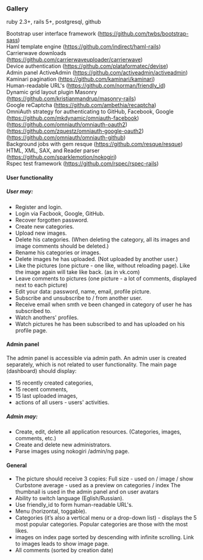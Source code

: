 <h3>Gallery</h3>

ruby 2.3+, rails 5+, postgresql, github

Bootstrap user interface framework (https://github.com/twbs/bootstrap-sass)<br />
Haml template engine (https://github.com/indirect/haml-rails)<br />
Carrierwave downloads (https://github.com/carrierwaveuploader/carrierwave)<br />
Device authentication (https://github.com/plataformatec/devise)<br />
Admin panel ActiveAdmin (https://github.com/activeadmin/activeadmin)<br />
Kaminari pagination (https://github.com/kaminari/kaminari)<br />
Human-readable URL's (https://github.com/norman/friendly_id)<br />
Dynamic grid layout plugin Masonry (https://github.com/kristianmandrup/masonry-rails)<br />
Google reCaptcha (https://github.com/ambethia/recaptcha)<br />
OmniAuth strategy for authenticating to GitHub, Facebook, Google<br />
 (https://github.com/mkdynamic/omniauth-facebook)<br />
 (https://github.com/omniauth/omniauth-oauth2)<br />
 (https://github.com/zquestz/omniauth-google-oauth2)<br />
 (https://github.com/omniauth/omniauth-github)<br />
Background jobs with gem resque (https://github.com/resque/resque)<br />
HTML, XML, SAX, and Reader parser (https://github.com/sparklemotion/nokogiri)<br />
Rspec test framework (https://github.com/rspec/rspec-rails)<br />

<h4>User functionality</h4>

<h5>User may:</h5>

 - Register and login.
 - Login via Facbook, Google, GitHub.
 - Recover forgotten password.
 - Create new categories.
 - Upload new images.
 - Delete his categories. (When deleting the category, all its images and image comments should be deleted.)
 - Rename his categories or images.
 - Delete images he has uploaded. (Not uploaded by another user.)
 - Like the pictures (one picture - one like, without reloading page). Like the image again will take like back. (as in vk.com)
 - Leave comments to pictures (one picture - a lot of comments, displayed next to each picture)
 - Edit your data: password, name, email, profile picture.
 - Subscribe and unsubscribe to / from another user.
 - Receive email when smth ve been changed in category of user he has subscribed to.
 - Watch anothers' profiles.
 - Watch pictures he has been subscribed to and has uploaded on his profile page.

<h4>Admin panel</h4>

 The admin panel is accessible via admin path. An admin user is created separately, which is not related to user functionality. The main page (dashboard) should display:
 - 15 recently created categories,
 - 15 recent comments,
 - 15 last uploaded images,
 - actions of all users - users' activities.

<h5>Admin may:</h5>

 - Create, edit, delete all application resources. (Categories, images, comments, etc.)
 - Create and delete new administrators.
 - Parse images using nokogiri /admin/ng page.


<h4>General</h4>

 - The picture should receive 3 copies: 
   Full size - used on / image / show
   Curbstone average - used as a preview on categories / index
   The thumbnail is used in the admin panel and on user avatars
 - Ability to switch language (Eglish/Russian).
 - Use friendly_id to form human-readable URL's.
 - Menu (horizontal, toggable).
 - Categories (it’s also a vertical menu or a drop-down list) - displays the 5 most popular categories. Popular categories are those with the most likes.
 - images on index page sorted by descending with infinite scrolling. Link to images leads to show image page.
 - All comments (sorted by creation date)
